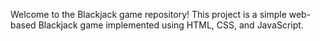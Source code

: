 Welcome to the Blackjack game repository! This project is a simple web-based Blackjack game implemented using HTML, CSS, and JavaScript.
